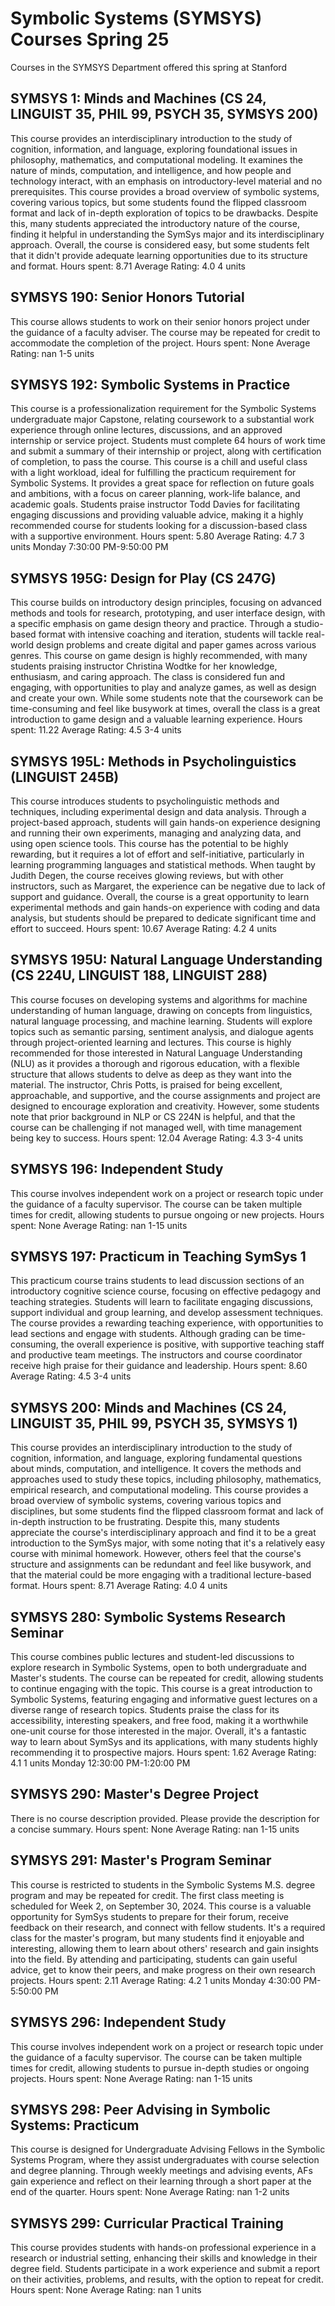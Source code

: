 # Symbolic Systems (SYMSYS) Courses Spring 25 
Courses in the SYMSYS Department offered this spring at Stanford
 ## SYMSYS 1: Minds and Machines (CS 24, LINGUIST 35, PHIL 99, PSYCH 35, SYMSYS 200)
This course provides an interdisciplinary introduction to the study of cognition, information, and language, exploring foundational issues in philosophy, mathematics, and computational modeling. It examines the nature of minds, computation, and intelligence, and how people and technology interact, with an emphasis on introductory-level material and no prerequisites.
This course provides a broad overview of symbolic systems, covering various topics, but some students found the flipped classroom format and lack of in-depth exploration of topics to be drawbacks. Despite this, many students appreciated the introductory nature of the course, finding it helpful in understanding the SymSys major and its interdisciplinary approach. Overall, the course is considered easy, but some students felt that it didn't provide adequate learning opportunities due to its structure and format.
Hours spent: 8.71
Average Rating: 4.0
4 units
## SYMSYS 190: Senior Honors Tutorial
This course allows students to work on their senior honors project under the guidance of a faculty adviser. The course may be repeated for credit to accommodate the completion of the project.
Hours spent: None
Average Rating: nan
1-5 units
## SYMSYS 192: Symbolic Systems in Practice
This course is a professionalization requirement for the Symbolic Systems undergraduate major Capstone, relating coursework to a substantial work experience through online lectures, discussions, and an approved internship or service project. Students must complete 64 hours of work time and submit a summary of their internship or project, along with certification of completion, to pass the course.
This course is a chill and useful class with a light workload, ideal for fulfilling the practicum requirement for Symbolic Systems. It provides a great space for reflection on future goals and ambitions, with a focus on career planning, work-life balance, and academic goals. Students praise instructor Todd Davies for facilitating engaging discussions and providing valuable advice, making it a highly recommended course for students looking for a discussion-based class with a supportive environment.
Hours spent: 5.80
Average Rating: 4.7
3 units
Monday 7:30:00 PM-9:50:00 PM
## SYMSYS 195G: Design for Play (CS 247G)
This course builds on introductory design principles, focusing on advanced methods and tools for research, prototyping, and user interface design, with a specific emphasis on game design theory and practice. Through a studio-based format with intensive coaching and iteration, students will tackle real-world design problems and create digital and paper games across various genres.
This course on game design is highly recommended, with many students praising instructor Christina Wodtke for her knowledge, enthusiasm, and caring approach. The class is considered fun and engaging, with opportunities to play and analyze games, as well as design and create your own. While some students note that the coursework can be time-consuming and feel like busywork at times, overall the class is a great introduction to game design and a valuable learning experience.
Hours spent: 11.22
Average Rating: 4.5
3-4 units
## SYMSYS 195L: Methods in Psycholinguistics (LINGUIST 245B)
This course introduces students to psycholinguistic methods and techniques, including experimental design and data analysis. Through a project-based approach, students will gain hands-on experience designing and running their own experiments, managing and analyzing data, and using open science tools.
This course has the potential to be highly rewarding, but it requires a lot of effort and self-initiative, particularly in learning programming languages and statistical methods. When taught by Judith Degen, the course receives glowing reviews, but with other instructors, such as Margaret, the experience can be negative due to lack of support and guidance. Overall, the course is a great opportunity to learn experimental methods and gain hands-on experience with coding and data analysis, but students should be prepared to dedicate significant time and effort to succeed.
Hours spent: 10.67
Average Rating: 4.2
4 units
## SYMSYS 195U: Natural Language Understanding (CS 224U, LINGUIST 188, LINGUIST 288)
This course focuses on developing systems and algorithms for machine understanding of human language, drawing on concepts from linguistics, natural language processing, and machine learning. Students will explore topics such as semantic parsing, sentiment analysis, and dialogue agents through project-oriented learning and lectures.
This course is highly recommended for those interested in Natural Language Understanding (NLU) as it provides a thorough and rigorous education, with a flexible structure that allows students to delve as deep as they want into the material. The instructor, Chris Potts, is praised for being excellent, approachable, and supportive, and the course assignments and project are designed to encourage exploration and creativity. However, some students note that prior background in NLP or CS 224N is helpful, and that the course can be challenging if not managed well, with time management being key to success.
Hours spent: 12.04
Average Rating: 4.3
3-4 units
## SYMSYS 196: Independent Study
This course involves independent work on a project or research topic under the guidance of a faculty supervisor. The course can be taken multiple times for credit, allowing students to pursue ongoing or new projects.
Hours spent: None
Average Rating: nan
1-15 units
## SYMSYS 197: Practicum in Teaching SymSys 1
This practicum course trains students to lead discussion sections of an introductory cognitive science course, focusing on effective pedagogy and teaching strategies. Students will learn to facilitate engaging discussions, support individual and group learning, and develop assessment techniques.
The course provides a rewarding teaching experience, with opportunities to lead sections and engage with students. Although grading can be time-consuming, the overall experience is positive, with supportive teaching staff and productive team meetings. The instructors and course coordinator receive high praise for their guidance and leadership.
Hours spent: 8.60
Average Rating: 4.5
3-4 units
## SYMSYS 200: Minds and Machines (CS 24, LINGUIST 35, PHIL 99, PSYCH 35, SYMSYS 1)
This course provides an interdisciplinary introduction to the study of cognition, information, and language, exploring fundamental questions about minds, computation, and intelligence. It covers the methods and approaches used to study these topics, including philosophy, mathematics, empirical research, and computational modeling.
This course provides a broad overview of symbolic systems, covering various topics and disciplines, but some students find the flipped classroom format and lack of in-depth instruction to be frustrating. Despite this, many students appreciate the course's interdisciplinary approach and find it to be a great introduction to the SymSys major, with some noting that it's a relatively easy course with minimal homework. However, others feel that the course's structure and assignments can be redundant and feel like busywork, and that the material could be more engaging with a traditional lecture-based format.
Hours spent: 8.71
Average Rating: 4.0
4 units
## SYMSYS 280: Symbolic Systems Research Seminar
This course combines public lectures and student-led discussions to explore research in Symbolic Systems, open to both undergraduate and Master's students. The course can be repeated for credit, allowing students to continue engaging with the topic.
This course is a great introduction to Symbolic Systems, featuring engaging and informative guest lectures on a diverse range of research topics. Students praise the class for its accessibility, interesting speakers, and free food, making it a worthwhile one-unit course for those interested in the major. Overall, it's a fantastic way to learn about SymSys and its applications, with many students highly recommending it to prospective majors.
Hours spent: 1.62
Average Rating: 4.1
1 units
Monday 12:30:00 PM-1:20:00 PM
## SYMSYS 290: Master's Degree Project
There is no course description provided. Please provide the description for a concise summary.
Hours spent: None
Average Rating: nan
1-15 units
## SYMSYS 291: Master's Program Seminar
This course is restricted to students in the Symbolic Systems M.S. degree program and may be repeated for credit. The first class meeting is scheduled for Week 2, on September 30, 2024.
This course is a valuable opportunity for SymSys students to prepare for their forum, receive feedback on their research, and connect with fellow students. It's a required class for the master's program, but many students find it enjoyable and interesting, allowing them to learn about others' research and gain insights into the field. By attending and participating, students can gain useful advice, get to know their peers, and make progress on their own research projects.
Hours spent: 2.11
Average Rating: 4.2
1 units
Monday 4:30:00 PM-5:50:00 PM
## SYMSYS 296: Independent Study
This course involves independent work on a project or research topic under the guidance of a faculty supervisor. The course can be taken multiple times for credit, allowing students to pursue in-depth studies or ongoing projects.
Hours spent: None
Average Rating: nan
1-15 units
## SYMSYS 298: Peer Advising in Symbolic Systems: Practicum
This course is designed for Undergraduate Advising Fellows in the Symbolic Systems Program, where they assist undergraduates with course selection and degree planning. Through weekly meetings and advising events, AFs gain experience and reflect on their learning through a short paper at the end of the quarter.
Hours spent: None
Average Rating: nan
1-2 units
## SYMSYS 299: Curricular Practical Training
This course provides students with hands-on professional experience in a research or industrial setting, enhancing their skills and knowledge in their degree field. Students participate in a work experience and submit a report on their activities, problems, and results, with the option to repeat for credit.
Hours spent: None
Average Rating: nan
1 units